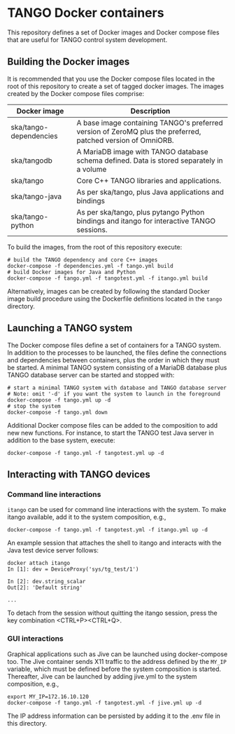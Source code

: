 # TANGO Docker containers

This repository defines a set of Docker images and Docker compose files that 
are useful for TANGO control system development. 

## Building the Docker images
It is recommended that you use the Docker compose files located in the root of
this repository to create a set of tagged docker images. The images created
by the Docker compose files comprise:
 

Docker image           | Description
-----------------------|------------
ska/tango-dependencies | A base image containing TANGO's preferred version of ZeroMQ plus the preferred, patched version of OmniORB.
ska/tangodb            | A MariaDB image with TANGO database schema defined. Data is stored separately in a volume 
ska/tango              | Core C++ TANGO libraries and applications.
ska/tango-java         | As per ska/tango, plus Java applications and bindings    
ska/tango-python       | As per ska/tango, plus pytango Python bindings and itango for interactive TANGO sessions.

To build the images, from the root of this repository execute:

    # build the TANGO dependency and core C++ images
    docker-compose -f dependencies.yml -f tango.yml build
    # build Docker images for Java and Python
    docker-compose -f tango.yml -f tangotest.yml -f itango.yml build
    
Alternatively, images can be created by following the standard Docker image
build procedure using the Dockerfile definitions located in the `tango` directory.


## Launching a TANGO system
The Docker compose files define a set of containers for a TANGO system. In 
addition to the processes to be launched, the files define the connections and 
dependencies between containers, plus the order in which they must be started. 
A minimal TANGO system consisting of a MariaDB database plus TANGO database 
server can be started and stopped with:

    # start a minimal TANGO system with database and TANGO database server
    # Note: omit '-d' if you want the system to launch in the foreground
    docker-compose -f tango.yml up -d
    # stop the system
    docker-compose -f tango.yml down
    
Additional Docker compose files can be added to the composition to add new
new functions. For instance, to start the TANGO test Java server in addition
to the base system, execute:

    docker-compose -f tango.yml -f tangotest.yml up -d  
     

## Interacting with TANGO devices

### Command line interactions
``itango`` can be used for command line interactions with the system. To make
itango available, add it to the system composition, e.g.,

    docker-compose -f tango.yml -f tangotest.yml -f itango.yml up -d
    
An example session that attaches the shell to itango and interacts with the 
Java test device server follows:

    docker attach itango
    In [1]: dev = DeviceProxy('sys/tg_test/1')

    In [2]: dev.string_scalar
    Out[2]: 'Default string'

    ...
    
To detach from the session without quitting the itango session, press the key
combination <CTRL+P><CTRL+Q>.   
    
    
### GUI interactions    
Graphical applications such as Jive can be launched using docker-compose too. 
The Jive container sends X11 traffic to the address defined by the ``MY_IP``
variable, which must be defined before the system composition is started.
Thereafter, Jive can be launched by adding jive.yml to the system composition,
e.g.,

    export MY_IP=172.16.10.120
    docker-compose -f tango.yml -f tangotest.yml -f jive.yml up -d

The IP address information can be persisted by adding it to the .env file in 
this directory.
